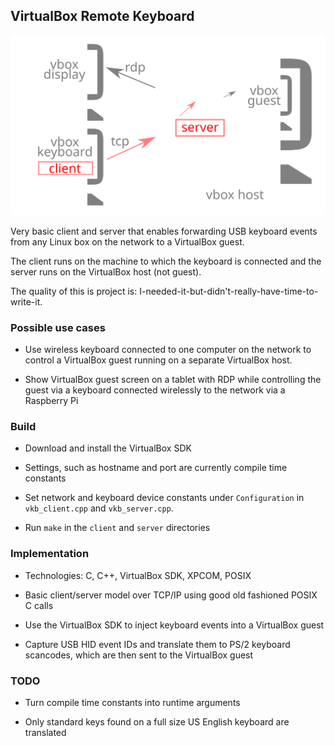 ## VirtualBox Remote Keyboard

<img src="./diagram.svg">

Very basic client and server that enables forwarding USB keyboard events from any Linux box on the network to a VirtualBox guest.

The client runs on the machine to which the keyboard is connected and the server runs on the VirtualBox host (not guest).

The quality of this is project is: I-needed-it-but-didn't-really-have-time-to-write-it.


### Possible use cases

* Use wireless keyboard connected to one computer on the network to control a VirtualBox guest running on a separate VirtualBox host.

* Show VirtualBox guest screen on a tablet with RDP while controlling the guest via a keyboard connected wirelessly to the network via a Raspberry Pi


### Build

* Download and install the VirtualBox SDK

* Settings, such as hostname and port are currently compile time constants

* Set network and keyboard device constants under `Configuration` in `vkb_client.cpp` and `vkb_server.cpp`.

* Run `make` in the `client` and `server` directories


### Implementation

* Technologies: C, C++, VirtualBox SDK, XPCOM, POSIX

* Basic client/server model over TCP/IP using good old fashioned POSIX C calls

* Use the VirtualBox SDK to inject keyboard events into a VirtualBox guest

* Capture USB HID event IDs and translate them to PS/2 keyboard scancodes, which are then sent to the VirtualBox guest


### TODO

* Turn compile time constants into runtime arguments

* Only standard keys found on a full size US English keyboard are translated
